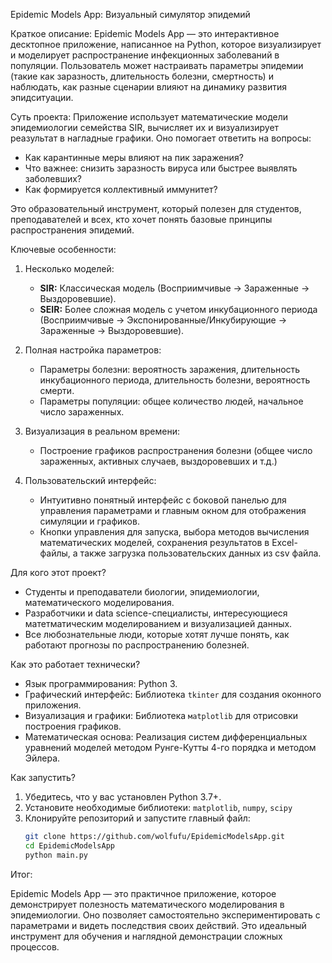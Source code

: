 Epidemic Models App: Визуальный симулятор эпидемий

Краткое описание:
Epidemic Models App — это интерактивное десктопное приложение, написанное на Python, которое визуализирует и моделирует распространение инфекционных заболеваний в популяции. Пользователь может настраивать параметры эпидемии (такие как заразность, длительность болезни, смертность) и наблюдать, как разные сценарии влияют на динамику развития эпидситуации.

Суть проекта:
Приложение использует математические модели эпидемиологии семейства SIR, вычисляет их и визуализирует реазультат в нагладные графики. Оно помогает ответить на вопросы:
*   Как карантинные меры влияют на пик заражения?
*   Что важнее: снизить заразность вируса или быстрее выявлять заболевших?
*   Как формируется коллективный иммунитет?

Это образовательный инструмент, который полезен для студентов, преподавателей и всех, кто хочет понять базовые принципы распространения эпидемий.


Ключевые особенности:

1.  Несколько моделей:
    *   **SIR:** Классическая модель (Восприимчивые -> Зараженные -> Выздоровевшие).
    *   **SEIR:** Более сложная модель с учетом инкубационного периода (Восприимчивые -> Экспонированные/Инкубирующие -> Зараженные -> Выздоровевшие).

2.  Полная настройка параметров:
    *   Параметры болезни: вероятность заражения, длительность инкубационного периода, длительность болезни, вероятность смерти.
    *   Параметры популяции: общее количество людей, начальное число зараженных.

3.  Визуализация в реальном времени:
    *   Построение графиков распространения болезни (общее число зараженных, активных случаев, выздоровевших и т.д.)

4.  Пользовательский интерфейс:
    *   Интуитивно понятный интерфейс с боковой панелью для управления параметрами и главным окном для отображения симуляции и графиков.
    *   Кнопки управления для запуска, выбора методов вычисления математических моделей, сохранения результатов в Excel-файлы, а также загрузка пользовательских данных из csv файла.

Для кого этот проект?

*   Студенты и преподаватели биологии, эпидемиологии, математического моделирования.
*   Разработчики и data science-специалисты, интересующиеся матетматическим моделированием и визуализацией данных.
*   Все любознательные люди, которые хотят лучше понять, как работают прогнозы по распространению болезней.

Как это работает технически?

*   Язык программирования: Python 3.
*   Графический интерфейс: Библиотека `tkinter` для создания оконного приложения.
*   Визуализация и графики: Библиотека `мatplotlib` для отрисовки построения графиков.
*   Математическая основа: Реализация систем дифференциальных уравнений моделей методом Рунге-Кутты 4-го порядка и методом Эйлера.


Как запустить?

1.  Убедитесь, что у вас установлен Python 3.7+.
2.  Установите необходимые библиотеки: `matplotlib`, `numpy`, `scipy`
3.  Клонируйте репозиторий и запустите главный файл:
    ```bash
    git clone https://github.com/wolfufu/EpidemicModelsApp.git
    cd EpidemicModelsApp
    python main.py
    ```

Итог:

Epidemic Models App — это практичное приложение, которое демонстрирует полезность математического моделирования в эпидемиологии. Оно позволяет самостоятельно экспериментировать с параметрами и видеть последствия своих действий. Это идеальный инструмент для обучения и наглядной демонстрации сложных процессов.
